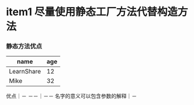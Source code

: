 # item1 尽量使用静态工厂方法代替构造方法
### 静态方法优点
name | age
---- | ---
LearnShare | 12
Mike |  32

优点｜－
－－｜－－
名字的意义可以包含参数的解释｜－
